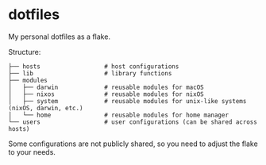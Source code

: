 # dotfiles

My personal dotfiles as a flake.

Structure:

```text
├── hosts                  # host configurations
├── lib                    # library functions
├── modules
│   ├── darwin             # reusable modules for macOS
│   ├── nixos              # reusable modules for nixOS
│   ├── system             # reusable modules for unix-like systems (nixOS, darwin, etc.)
│   └── home               # reusable modules for home manager
└── users                  # user configurations (can be shared across hosts)
```

Some configurations are not publicly shared, so you need to adjust the flake to your needs.
